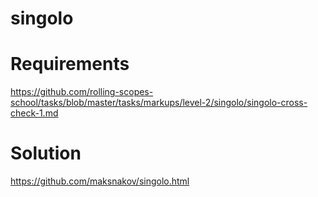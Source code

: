 # singolo

# Requirements
https://github.com/rolling-scopes-school/tasks/blob/master/tasks/markups/level-2/singolo/singolo-cross-check-1.md

# Solution
https://github.com/maksnakov/singolo.html

